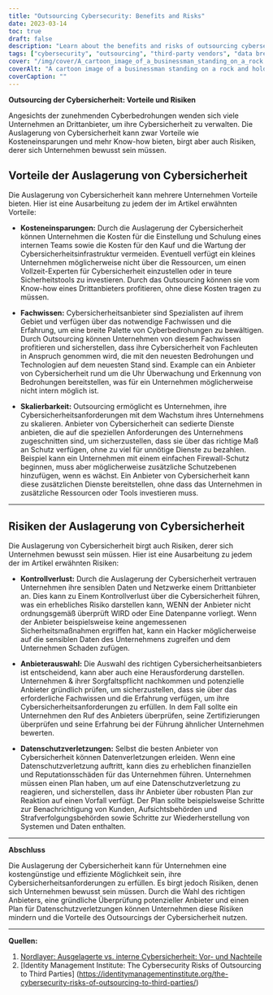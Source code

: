 ```yaml
---
title: "Outsourcing Cybersecurity: Benefits and Risks"
date: 2023-03-14
toc: true
draft: false
description: "Learn about the benefits and risks of outsourcing cybersecurity to third-party vendors and how to choose the right vendor for your business."
tags: ["cybersecurity", "outsourcing", "third-party vendors", "data breach", "vendor selection", "cost savings", "expertise", "scalability", "loss of control", "incident response plan", "risk management", "business security", "security outsourcing", "cyber threats", "network security", "data protection", "vulnerability management", "cyber defense", "business continuity", "information security"]
cover: "/img/cover/A_cartoon_image_of_a_businessman_standing_on_a_rock.png"
coverAlt: "A cartoon image of a businessman standing on a rock and holding a shield to protect his business from cyber threats, with a row of third-party vendors standing behind him offering different security services."
coverCaption: ""
---
```


**Outsourcing der Cybersicherheit: Vorteile und Risiken**  Angesichts der zunehmenden Cyberbedrohungen wenden sich viele Unternehmen an Drittanbieter, um ihre Cybersicherheit zu verwalten. Die Auslagerung von Cybersicherheit kann zwar Vorteile wie Kosteneinsparungen und mehr Know-how bieten, birgt aber auch Risiken, derer sich Unternehmen bewusst sein müssen.  ## Vorteile der Auslagerung von Cybersicherheit  Die Auslagerung von Cybersicherheit kann mehrere Unternehmen Vorteile bieten. Hier ist eine Ausarbeitung zu jedem der im Artikel erwähnten Vorteile:  - **Kosteneinsparungen:** Durch die Auslagerung der Cybersicherheit können Unternehmen die Kosten für die Einstellung und Schulung eines internen Teams sowie die Kosten für den Kauf und die Wartung der Cybersicherheitsinfrastruktur vermeiden. Eventuell verfügt ein kleines Unternehmen möglicherweise nicht über die Ressourcen, um einen Vollzeit-Experten für Cybersicherheit einzustellen oder in teure Sicherheitstools zu investieren. Durch das Outsourcing können sie vom Know-how eines Drittanbieters profitieren, ohne diese Kosten tragen zu müssen.  - **Fachwissen:** Cybersicherheitsanbieter sind Spezialisten auf ihrem Gebiet und verfügen über das notwendige Fachwissen und die Erfahrung, um eine breite Palette von Cyberbedrohungen zu bewältigen. Durch Outsourcing können Unternehmen von diesem Fachwissen profitieren und sicherstellen, dass ihre Cybersicherheit von Fachleuten in Anspruch genommen wird, die mit den neuesten Bedrohungen und Technologien auf dem neuesten Stand sind. Example can ein Anbieter von Cybersicherheit rund um die Uhr Überwachung und Erkennung von Bedrohungen bereitstellen, was für ein Unternehmen möglicherweise nicht intern möglich ist.  - **Skalierbarkeit:** Outsourcing ermöglicht es Unternehmen, ihre Cybersicherheitsanforderungen mit dem Wachstum ihres Unternehmens zu skalieren. Anbieter von Cybersicherheit can sedierte Dienste anbieten, die auf die speziellen Anforderungen des Unternehmens zugeschnitten sind, um sicherzustellen, dass sie über das richtige Maß an Schutz verfügen, ohne zu viel für unnötige Dienste zu bezahlen. Beispiel kann ein Unternehmen mit einem einfachen Firewall-Schutz beginnen, muss aber möglicherweise zusätzliche Schutzebenen hinzufügen, wenn es wächst. Ein Anbieter von Cybersicherheit kann diese zusätzlichen Dienste bereitstellen, ohne dass das Unternehmen in zusätzliche Ressourcen oder Tools investieren muss.  ______  ## Risiken der Auslagerung von Cybersicherheit  Die Auslagerung von Cybersicherheit birgt auch Risiken, derer sich Unternehmen bewusst sein müssen. Hier ist eine Ausarbeitung zu jedem der im Artikel erwähnten Risiken:  - **Kontrollverlust:** Durch die Auslagerung der Cybersicherheit vertrauen Unternehmen ihre sensiblen Daten und Netzwerke einem Drittanbieter an. Dies kann zu Einem Kontrollverlust über die Cybersicherheit führen, was ein erhebliches Risiko darstellen kann, WENN der Anbieter nicht ordnungsgemäß überprüft WIRD oder Eine Datenpanne vorliegt. Wenn der Anbieter beispielsweise keine angemessenen Sicherheitsmaßnahmen ergriffen hat, kann ein Hacker möglicherweise auf die sensiblen Daten des Unternehmens zugreifen und dem Unternehmen Schaden zufügen.  - **Anbieterauswahl:** Die Auswahl des richtigen Cybersicherheitsanbieters ist entscheidend, kann aber auch eine Herausforderung darstellen. Unternehmen & ihrer Sorgfaltspflicht nachkommen und potenzielle Anbieter gründlich prüfen, um sicherzustellen, dass sie über das erforderliche Fachwissen und die Erfahrung verfügen, um ihre Cybersicherheitsanforderungen zu erfüllen. In dem Fall sollte ein Unternehmen den Ruf des Anbieters überprüfen, seine Zertifizierungen überprüfen und seine Erfahrung bei der Führung ähnlicher Unternehmen bewerten.  - **Datenschutzverletzungen:** Selbst die besten Anbieter von Cybersicherheit können Datenverletzungen erleiden. Wenn eine Datenschutzverletzung auftritt, kann dies zu erheblichen finanziellen und Reputationsschäden für das Unternehmen führen. Unternehmen müssen einen Plan haben, um auf eine Datenschutzverletzung zu reagieren, und sicherstellen, dass ihr Anbieter über robusten Plan zur Reaktion auf einen Vorfall verfügt. Der Plan sollte beispielsweise Schritte zur Benachrichtigung von Kunden, Aufsichtsbehörden und Strafverfolgungsbehörden sowie Schritte zur Wiederherstellung von Systemen und Daten enthalten.  ______  **Abschluss**  Die Auslagerung der Cybersicherheit kann für Unternehmen eine kostengünstige und effiziente Möglichkeit sein, ihre Cybersicherheitsanforderungen zu erfüllen. Es birgt jedoch Risiken, denen sich Unternehmen bewusst sein müssen. Durch die Wahl des richtigen Anbieters, eine gründliche Überprüfung potenzieller Anbieter und einen Plan für Datenschutzverletzungen können Unternehmen diese Risiken mindern und die Vorteile des Outsourcings der Cybersicherheit nutzen.  ______  **Quellen:**  1. [Nordlayer: Ausgelagerte vs. interne Cybersicherheit: Vor- und Nachteile](https://nordlayer.com/blog/outsourced-vs-in-house-cybersecurity-pros-and-cons/) 2. [Identity Management Institute: The Cybersecurity Risks of Outsourcing to Third Parties] (https://identitymanagementinstitute.org/the-cybersecurity-risks-of-outsourcing-to-third-parties/)